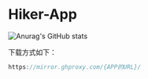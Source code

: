 # Hiker-App

![Anurag's GitHub stats](https://github-readme-stats.vercel.app/api?username=yuanwangokk-1&show_icons=true&theme=radical)

下载方式如下：

```js
https://mirror.ghproxy.com/{APP的URL}/
```
